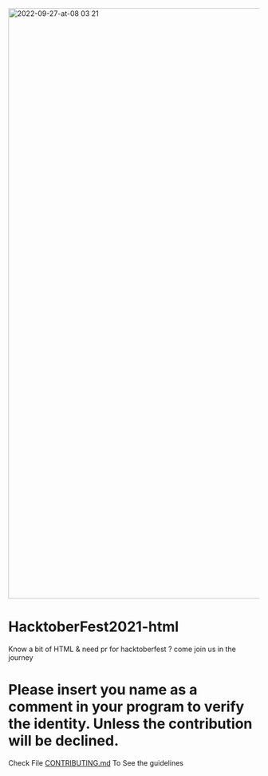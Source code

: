 <img width="1181" alt="2022-09-27-at-08 03 21" src="https://user-images.githubusercontent.com/42792876/198192772-cbfe89a6-5997-43b2-8437-e0e9d5dc5ec7.png">

# HacktoberFest2021-html

Know a bit of HTML & need pr for hacktoberfest ? come join us in the journey

# Please insert you name as a comment in your program to verify the identity. Unless the contribution will be declined.

Check File [CONTRIBUTING.md](https://github.com/AnushkaSamarasinghe/HacktoberFest2021-html/blob/910774318bb1c71afa1230e120e4f5947eed564d/CONTRIBUTING.md) To See the guidelines
